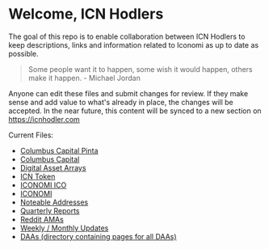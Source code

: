 # Welcome, ICN Hodlers
The goal of this repo is to enable collaboration between ICN Hodlers to keep descriptions, links and information related to Iconomi as up to date as possible. 

> Some people want it to happen, some wish it would happen, others make it happen. - Michael Jordan

Anyone can edit these files and submit changes for review. If they make sense and add value to what's already in place, the changes will be accepted. In the near future, this content will be synced to a new section on https://icnhodler.com

Current Files:

- [Columbus Capital Pinta](Columbus-Capital-Pinta.md)
- [Columbus Capital](Columbus-Capital.md)
- [Digital Asset Arrays](Digital-Asset-Arrays.md)
- [ICN Token](ICN-token.md)
- [ICONOMI ICO](ICONOMI-ICO.md)
- [ICONOMI](ICONOMI.md)
- [Noteable Addresses](Notable-Addresses.md)
- [Quarterly Reports](Quarterly-Reports.md)
- [Reddit AMAs](Reddit-AMAs.md)
- [Weekly / Monthly Updates](Weekly-Monthly-Updates.md)
- [DAAs (directory containing pages for all DAAs)](/DAAs)
